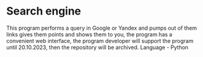 # Search engine
This program performs a query in Google or Yandex and pumps out of them links gives them points and shows them to you, the program has a convenient web interface, the program developer will support the program until 20.10.2023, then the repository will be archived. 
Language - Python
